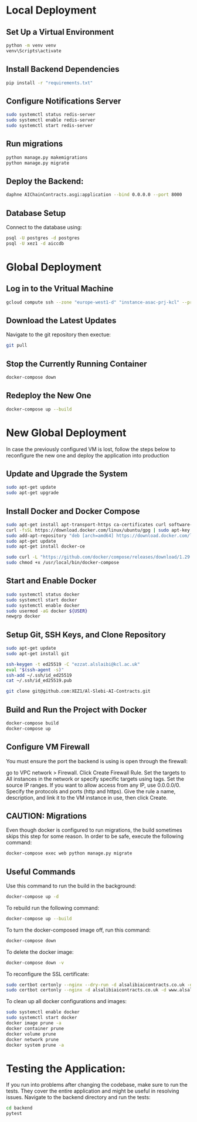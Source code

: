 # Local Deployment

## Set Up a Virtual Environment
```bash
python -m venv venv
venv\Scripts\activate
```

## Install Backend Dependencies
```bash
pip install -r "requirements.txt"
```

## Configure Notifications Server
```bash
sudo systemctl status redis-server
sudo systemctl enable redis-server
sudo systemctl start redis-server
```

## Run migrations
```bash
python manage.py makemigrations
python manage.py migrate
```

## Deploy the Backend:
```bash
daphne AIChainContracts.asgi:application --bind 0.0.0.0 --port 8000
```

## Database Setup
Connect to the database using:
```bash
psql -U postgres -d postgres
psql -U xez1 -d aiccdb
```

# Global Deployment

## Log in to the Vritual Machine
```bash
gcloud compute ssh --zone "europe-west1-d" "instance-asac-prj-kcl" --project "asac-pjr-at-kcl"
```

## Download the Latest Updates
Navigate to the git repository then exectue:
```bash
git pull
```

## Stop the Currently Running Container
```bash
docker-compose down
```

## Redeploy the New One
```bash
docker-compose up --build
```

# New Global Deployment

In case the previously configured VM is lost, follow the steps below to reconfigure the new one and deploy the application into production

## Update and Upgrade the System
```bash
sudo apt-get update
sudo apt-get upgrade
```

## Install Docker and Docker Compose
```bash
sudo apt-get install apt-transport-https ca-certificates curl software-properties-common
curl -fsSL https://download.docker.com/linux/ubuntu/gpg | sudo apt-key add -
sudo add-apt-repository "deb [arch=amd64] https://download.docker.com/linux/ubuntu $(lsb_release -cs) stable"
sudo apt-get update
sudo apt-get install docker-ce

sudo curl -L "https://github.com/docker/compose/releases/download/1.29.2/docker-compose-$(uname -s)-$(uname -m)" -o /usr/local/bin/docker-compose
sudo chmod +x /usr/local/bin/docker-compose
```

## Start and Enable Docker
```bash
sudo systemctl status docker
sudo systemctl start docker
sudo systemctl enable docker
sudo usermod -aG docker ${USER}
newgrp docker
```

## Setup Git, SSH Keys, and Clone Repository
```bash
sudo apt-get update
sudo apt-get install git

ssh-keygen -t ed25519 -C "ezzat.alslaibi@kcl.ac.uk"
eval "$(ssh-agent -s)"
ssh-add ~/.ssh/id_ed25519
cat ~/.ssh/id_ed25519.pub

git clone git@github.com:XEZ1/Al-Slebi-AI-Contracts.git
```

## Build and Run the Project with Docker
```bash
docker-compose build
docker-compose up
```

## Configure VM Firewall

You must ensure the port the backend is using is open through the firewall:

go to VPC network > Firewall.
Click Create Firewall Rule.
Set the targets to All instances in the network or specify specific targets using tags.
Set the source IP ranges. If you want to allow access from any IP, use 0.0.0.0/0.
Specify the protocols and ports (http and https).
Give the rule a name, description, and link it to the VM instance in use, then click Create.

## CAUTION: Migrations
Even though docker is configured to run migrations, the build sometimes skips this step for some reason. In order to be safe, execute the following command:
```bash
docker-compose exec web python manage.py migrate
```

## Useful Commands

Use this command to run the build in the background:
```bash
docker-compose up -d
```
To rebuild run the following command:
```bash
docker-compose up --build 
```
To turn the docker-composed image off, run this command: 
```bash
docker-compose down
```
To delete the docker image:
```bash
docker-compose down -v
```
To reconfigure the SSL certificate:
```bash
sudo certbot certonly --nginx --dry-run -d alsalibiaicontracts.co.uk -d www.alsalibiaicontracts.co.uk
sudo certbot certonly --nginx -d alsalibiaicontracts.co.uk -d www.alsalibiaicontracts.co.uk
```
To clean up all docker configurations and images:
```bash
sudo systemctl enable docker
sudo systemctl start docker
docker image prune -a
docker container prune
docker volume prune
docker network prune
docker system prune -a
```

# Testing the Application:

If you run into problems after changing the codebase, make sure to run the tests. They cover the entire application and might be useful in resolving issues. Navigate to the backend directory and run the tests:
```bash
cd backend
pytest
```

